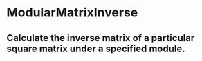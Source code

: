 # ModularMatrixInverse

## Calculate the inverse matrix of a particular square matrix under a specified module.
